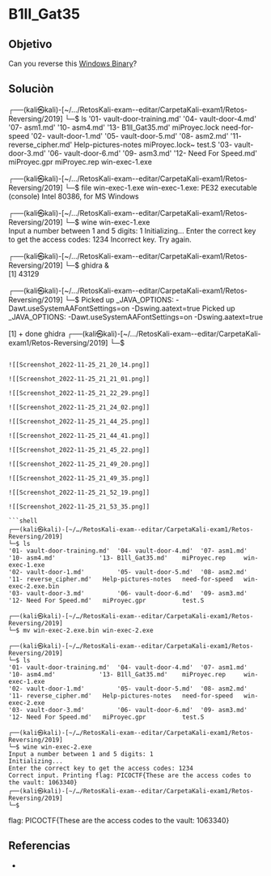 # B1ll_Gat35
## Objetivo
Can you reverse this [Windows Binary](https://jupiter.challenges.picoctf.org/static/0ef5d0d6d552cd5e0bd60c2adbddaa94/win-exec-1.exe)?

## Soluciòn
┌──(kali㉿kali)-[~/…/RetosKali-exam--editar/CarpetaKali-exam1/Retos-Reversing/2019]
└─$ ls
'01- vault-door-training.md'  '04- vault-door-4.md'  '07- asm1.md'  '10- asm4.md'            '13- B1ll_Gat35.md'    miProyec.lock    need-for-speed 
'02- vault-door-1.md'         '05- vault-door-5.md'  '08- asm2.md'  '11- reverse_cipher.md'   Help-pictures-notes   miProyec.lock~   test.S
'03- vault-door-3.md'         '06- vault-door-6.md'  '09- asm3.md'  '12- Need For Speed.md'   miProyec.gpr          miProyec.rep     win-exec-1.exe

┌──(kali㉿kali)-[~/…/RetosKali-exam--editar/CarpetaKali-exam1/Retos-Reversing/2019]
└─$ file win-exec-1.exe
win-exec-1.exe: PE32 executable (console) Intel 80386, for MS Windows

┌──(kali㉿kali)-[~/…/RetosKali-exam--editar/CarpetaKali-exam1/Retos-Reversing/2019]
└─$ wine win-exec-1.exe     
Input a number between 1 and 5 digits: 1
Initializing...
Enter the correct key to get the access codes: 1234
Incorrect key. Try again.

┌──(kali㉿kali)-[~/…/RetosKali-exam--editar/CarpetaKali-exam1/Retos-Reversing/2019]
└─$ ghidra &                     
[1] 43129

┌──(kali㉿kali)-[~/…/RetosKali-exam--editar/CarpetaKali-exam1/Retos-Reversing/2019]
└─$ Picked up _JAVA_OPTIONS: -Dawt.useSystemAAFontSettings=on -Dswing.aatext=true
Picked up _JAVA_OPTIONS: -Dawt.useSystemAAFontSettings=on -Dswing.aatext=true

[1]  + done       ghidra
┌──(kali㉿kali)-[~/…/RetosKali-exam--editar/CarpetaKali-exam1/Retos-Reversing/2019]
└─$ 
```

![[Screenshot_2022-11-25_21_20_14.png]]

![[Screenshot_2022-11-25_21_21_01.png]]

![[Screenshot_2022-11-25_21_22_29.png]]

![[Screenshot_2022-11-25_21_24_02.png]]

![[Screenshot_2022-11-25_21_44_25.png]]

![[Screenshot_2022-11-25_21_44_41.png]]

![[Screenshot_2022-11-25_21_45_22.png]]

![[Screenshot_2022-11-25_21_49_20.png]]

![[Screenshot_2022-11-25_21_49_35.png]]

![[Screenshot_2022-11-25_21_52_19.png]]

![[Screenshot_2022-11-25_21_53_35.png]]

```shell
┌──(kali㉿kali)-[~/…/RetosKali-exam--editar/CarpetaKali-exam1/Retos-Reversing/2019]
└─$ ls                  
'01- vault-door-training.md'  '04- vault-door-4.md'  '07- asm1.md'  '10- asm4.md'            '13- B1ll_Gat35.md'    miProyec.rep     win-exec-1.exe
'02- vault-door-1.md'         '05- vault-door-5.md'  '08- asm2.md'  '11- reverse_cipher.md'   Help-pictures-notes   need-for-speed   win-exec-2.exe.bin
'03- vault-door-3.md'         '06- vault-door-6.md'  '09- asm3.md'  '12- Need For Speed.md'   miProyec.gpr          test.S

┌──(kali㉿kali)-[~/…/RetosKali-exam--editar/CarpetaKali-exam1/Retos-Reversing/2019]
└─$ mv win-exec-2.exe.bin win-exec-2.exe

┌──(kali㉿kali)-[~/…/RetosKali-exam--editar/CarpetaKali-exam1/Retos-Reversing/2019]
└─$ ls                  
'01- vault-door-training.md'  '04- vault-door-4.md'  '07- asm1.md'  '10- asm4.md'            '13- B1ll_Gat35.md'    miProyec.rep     win-exec-1.exe
'02- vault-door-1.md'         '05- vault-door-5.md'  '08- asm2.md'  '11- reverse_cipher.md'   Help-pictures-notes   need-for-speed   win-exec-2.exe
'03- vault-door-3.md'         '06- vault-door-6.md'  '09- asm3.md'  '12- Need For Speed.md'   miProyec.gpr          test.S

┌──(kali㉿kali)-[~/…/RetosKali-exam--editar/CarpetaKali-exam1/Retos-Reversing/2019]
└─$ wine win-exec-2.exe
Input a number between 1 and 5 digits: 1
Initializing...
Enter the correct key to get the access codes: 1234
Correct input. Printing flag: PICOCTF{These are the access codes to the vault: 1063340}                                                                                                                                                                      
┌──(kali㉿kali)-[~/…/RetosKali-exam--editar/CarpetaKali-exam1/Retos-Reversing/2019]
└─$ 
```
flag: PICOCTF{These are the access codes to the vault: 1063340}

## Referencias
- []()
